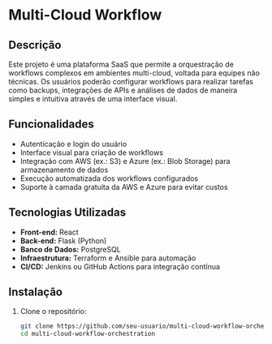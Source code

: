 # Multi-Cloud Workflow

## Descrição
Este projeto é uma plataforma SaaS que permite a orquestração de workflows complexos em ambientes multi-cloud, voltada para equipes não técnicas. Os usuários poderão configurar workflows para realizar tarefas como backups, integrações de APIs e análises de dados de maneira simples e intuitiva através de uma interface visual.

## Funcionalidades
- Autenticação e login do usuário
- Interface visual para criação de workflows
- Integração com AWS (ex.: S3) e Azure (ex.: Blob Storage) para armazenamento de dados
- Execução automatizada dos workflows configurados
- Suporte à camada gratuita da AWS e Azure para evitar custos

## Tecnologias Utilizadas
- **Front-end:** React
- **Back-end:** Flask (Python)
- **Banco de Dados:** PostgreSQL
- **Infraestrutura:** Terraform e Ansible para automação
- **CI/CD:** Jenkins ou GitHub Actions para integração contínua

## Instalação
1. Clone o repositório:
   ```bash
   git clone https://github.com/seu-usuario/multi-cloud-workflow-orchestration.git
   cd multi-cloud-workflow-orchestration
